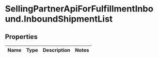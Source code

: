 # SellingPartnerApiForFulfillmentInbound.InboundShipmentList

## Properties
Name | Type | Description | Notes
------------ | ------------- | ------------- | -------------


